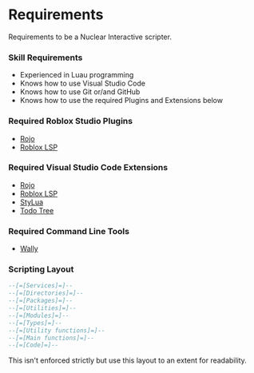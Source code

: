 # Requirements
Requirements to be a Nuclear Interactive scripter.

### Skill Requirements
- Experienced in Luau programming
- Knows how to use Visual Studio Code
- Knows how to use Git or/and GitHub
- Knows how to use the required Plugins and Extensions below
### Required Roblox Studio Plugins
- [Rojo](https://www.roblox.com/library/6415005344/Rojo-7)
- [Roblox LSP](https://www.roblox.com/library/5969291145/Roblox-LSP-Plugin)
### Required Visual Studio Code Extensions
- [Rojo](https://marketplace.visualstudio.com/items?itemName=evaera.vscode-rojo)
- [Roblox LSP](https://marketplace.visualstudio.com/items?itemName=Nightrains.robloxlsp)
- [StyLua](https://marketplace.visualstudio.com/items?itemName=JohnnyMorganz.stylua)
- [Todo Tree](https://marketplace.visualstudio.com/items?itemName=Gruntfuggly.todo-tree)
### Required Command Line Tools
- [Wally](https://github.com/UpliftGames/wally)
### Scripting Layout
```lua
--[=[Services]=]--
--[=[Directories]=]--
--[=[Packages]=]--
--[=[Utilities]=]--
--[=[Modules]=]--
--[=[Types]=]--
--[=[Utility functions]=]--
--[=[Main functions]=]--
--[=[Code]=]--
```
This isn't enforced strictly but use this layout to an extent for readability.
